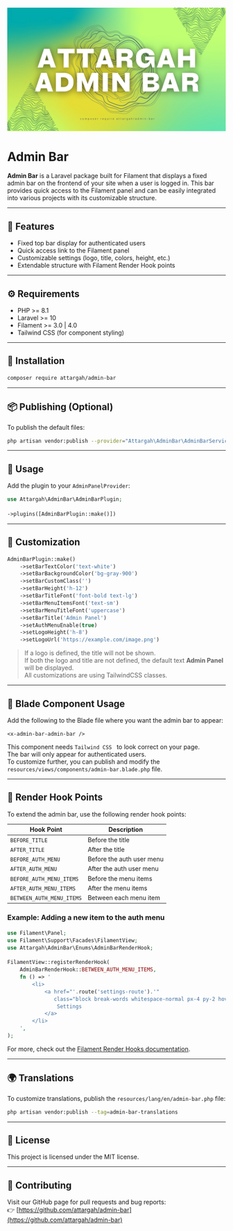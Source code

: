 

![attargah-admin-bar.jpg](art/attargah-admin-bar.jpg)

# Admin Bar

**Admin Bar** is a Laravel package built for Filament that displays a fixed admin bar on the frontend of your site when a user is logged in. This bar provides quick access to the Filament panel and can be easily integrated into various projects with its customizable structure.

---

## 🔧 Features

* Fixed top bar display for authenticated users
* Quick access link to the Filament panel
* Customizable settings (logo, title, colors, height, etc.)
* Extendable structure with Filament Render Hook points

---

## ⚙️ Requirements

* PHP >= 8.1
* Laravel >= 10
* Filament >= 3.0 | 4.0
* Tailwind CSS (for component styling)

---

## 🚀 Installation

```bash
composer require attargah/admin-bar
```

---

## 📦 Publishing (Optional)

To publish the default files:

```bash
php artisan vendor:publish --provider="Attargah\AdminBar\AdminBarServiceProvider"
```

---

## 🧹 Usage

Add the plugin to your `AdminPanelProvider`:

```php
use Attargah\AdminBar\AdminBarPlugin;

->plugins([AdminBarPlugin::make()])
```
---


## 🎨 Customization

```php
AdminBarPlugin::make()
    ->setBarTextColor('text-white')
    ->setBarBackgroundColor('bg-gray-900')
    ->setBarCustomClass('')
    ->setBarHeight('h-12')
    ->setBarTitleFont('font-bold text-lg')
    ->setBarMenuItemsFont('text-sm')
    ->setBarMenuTitleFont('uppercase')
    ->setBarTitle('Admin Panel')
    ->setAuthMenuEnable(true)
    ->setLogoHeight('h-8')
    ->setLogoUrl('https://example.com/image.png')
```

> If a logo is defined, the title will not be shown.  
> If both the logo and title are not defined, the default text **Admin Panel** will be displayed.  
> All customizations are using TailwindCSS classes.

---

## 🧱 Blade Component Usage

Add the following to the Blade file where you want the admin bar to appear:

```blade
<x-admin-bar-admin-bar />
```
This component needs `Tailwind CSS ` to look correct on your page.<br>
The bar will only appear for authenticated users.  
To customize further, you can publish and modify the `resources/views/components/admin-bar.blade.php` file.

---

## 🔌 Render Hook Points

To extend the admin bar, use the following render hook points:

| Hook Point                | Description                       |
|--------------------------|-----------------------------------|
| `BEFORE_TITLE`           | Before the title                  |
| `AFTER_TITLE`            | After the title                   |
| `BEFORE_AUTH_MENU`       | Before the auth user menu         |
| `AFTER_AUTH_MENU`        | After the auth user menu          |
| `BEFORE_AUTH_MENU_ITEMS` | Before the menu items             |
| `AFTER_AUTH_MENU_ITEMS`  | After the menu items              |
| `BETWEEN_AUTH_MENU_ITEMS`| Between each menu item            |

### Example: Adding a new item to the auth menu

```php
use Filament\Panel;
use Filament\Support\Facades\FilamentView;
use Attargah\AdminBar\Enums\AdminBarRenderHook;

FilamentView::registerRenderHook(
    AdminBarRenderHook::BETWEEN_AUTH_MENU_ITEMS,
    fn () => '
        <li>
            <a href="'.route('settings-route').'"
               class="block break-words whitespace-normal px-4 py-2 hover:bg-gray-100 dark:hover:bg-gray-600 dark:hover:text-white">
                Settings
            </a>
        </li>
    ',
);
```

For more, check out the [Filament Render Hooks documentation](https://filamentphp.com/docs/3.x/support/render-hooks).

---

## 🌍 Translations

To customize translations, publish the `resources/lang/en/admin-bar.php` file:

```bash
php artisan vendor:publish --tag=admin-bar-translations
```

---

## 📄 License

This project is licensed under the MIT license.

---

## 🤝 Contributing

Visit our GitHub page for pull requests and bug reports:  
👉 [https://github.com/attargah/admin-bar](https://github.com/attargah/admin-bar)
